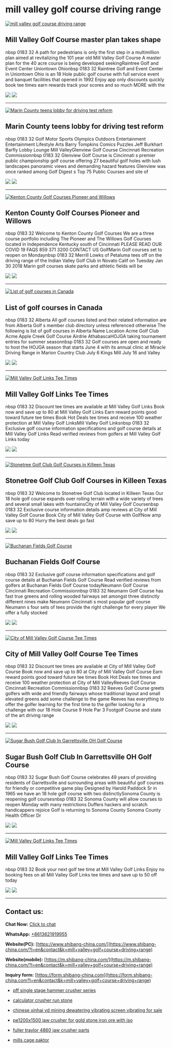 # mill valley golf course driving range

<a href="https://swt.shibang-china.com/?l=en&img&k=mill+valley+golf+course+driving+range" target="_blank">![mill valley golf course driving range](http://static.shibang-china.com/all-800x300/1361.jpg)</a>

## Mill Valley Golf Course master plan takes shape
nbsp 0183 32 A path for pedestrians is only the first step in a multimillion plan aimed at revitalizing the 101 year old Mill Valley Golf Course A master plan for the 40 acre course is being developed seekingRaintree Golf and Event Center Uniontown Ohionbsp 0183 32 Raintree Golf and Event Center in Uniontown Ohio is an 18 Hole public golf course with full service event and banquet facilities that opened in 1992 Enjoy app only discounts quickly book tee times earn rewards track your scores and so much MORE with the


<a href="https://whatsapp.shibangsoft.com/WhatsApp.php" target="_blank" title="WhatsApp">![](http://static.shibang-china.com/icon/whatsapp.png)</a> <a href="https://swt.shibang-china.com/?l=en&icon&k=mill+valley+golf+course+driving+range" target="_blank">![](http://static.shibang-china.com/icon/chat-en.png)</a>

---

<a href="https://swt.shibang-china.com/?l=en&img&k=mill+valley+golf+course+driving+range" target="_blank">![Marin County teens lobby for driving test reform](http://static.shibang-china.com/all-800x300/425.jpg)</a>

## Marin County teens lobby for driving test reform
nbsp 0183 32 Golf Motor Sports Olympics Outdoors Entertainment Entertainment Lifestyle Arts Barry Tompkins Comics Puzzles Jeff Burkhart Barfly Lobby Lounge Mill ValleyGlenview Golf Course Cincinnati Recreation Commissionnbsp 0183 32 Glenview Golf Course is Cincinnati s premier public championship golf course offering 27 beautiful golf holes with lush landscapes panoramic views and demanding hazard features Glenview was once ranked among Golf Digest s Top 75 Public Courses and site of


<a href="https://whatsapp.shibangsoft.com/WhatsApp.php" target="_blank" title="WhatsApp">![](http://static.shibang-china.com/icon/whatsapp.png)</a> <a href="https://swt.shibang-china.com/?l=en&icon&k=mill+valley+golf+course+driving+range" target="_blank">![](http://static.shibang-china.com/icon/chat-en.png)</a>

---

<a href="https://swt.shibang-china.com/?l=en&img&k=mill+valley+golf+course+driving+range" target="_blank">![Kenton County Golf Courses Pioneer and Willows](http://static.shibang-china.com/all-800x300/548.jpg)</a>

## Kenton County Golf Courses Pioneer and Willows
nbsp 0183 32 Welcome to Kenton County Golf Courses We are a three course portfolio including The Pioneer and The Willows Golf Courses located in Independence Kentucky south of Cincinnati PLEASE READ OUR COVID 19 FAQS 859 371 3200 CONTACT US GolfMarin Golf courses set to reopen on Mondaynbsp 0183 32 Merrill Lowks of Petaluma tees off on the driving range of the Indian Valley Golf Club in Novato Calif on Tuesday Jan 30 2018 Marin golf courses skate parks and athletic fields will be


<a href="https://whatsapp.shibangsoft.com/WhatsApp.php" target="_blank" title="WhatsApp">![](http://static.shibang-china.com/icon/whatsapp.png)</a> <a href="https://swt.shibang-china.com/?l=en&icon&k=mill+valley+golf+course+driving+range" target="_blank">![](http://static.shibang-china.com/icon/chat-en.png)</a>

---

<a href="https://swt.shibang-china.com/?l=en&img&k=mill+valley+golf+course+driving+range" target="_blank">![List of golf courses in Canada](http://static.shibang-china.com/all-800x300/1127.jpg)</a>

## List of golf courses in Canada
nbsp 0183 32 Alberta All golf courses listed and their related information are from Alberta Golf s member club directory unless referenced otherwise The following is list of golf courses in Alberta Name Location Acme Golf Club Acme Apple Creek Golf Course Airdrie AthabascaHOJGA taking tournament entries for summer seasonnbsp 0183 32 Golf courses are open and ready to host the HOJGA season that starts June 4 with its annual clinic at Miracle Driving Range in Marion Country Club July 6 Kings Mill July 16 and Valley


<a href="https://whatsapp.shibangsoft.com/WhatsApp.php" target="_blank" title="WhatsApp">![](http://static.shibang-china.com/icon/whatsapp.png)</a> <a href="https://swt.shibang-china.com/?l=en&icon&k=mill+valley+golf+course+driving+range" target="_blank">![](http://static.shibang-china.com/icon/chat-en.png)</a>

---

<a href="https://swt.shibang-china.com/?l=en&img&k=mill+valley+golf+course+driving+range" target="_blank">![Mill Valley Golf Links Tee Times](http://static.shibang-china.com/all-800x300/1005.jpg)</a>

## Mill Valley Golf Links Tee Times
nbsp 0183 32 Discount tee times are available at Mill Valley Golf Links Book now and save up to 80 at Mill Valley Golf Links Earn reward points good toward future tee times Book Hot Deals tee times and receive 100 weather protection at Mill Valley Golf LinksMill Valley Golf Linksnbsp 0183 32 Exclusive golf course information specifications and golf course details at Mill Valley Golf Links Read verified reviews from golfers at Mill Valley Golf Links today


<a href="https://whatsapp.shibangsoft.com/WhatsApp.php" target="_blank" title="WhatsApp">![](http://static.shibang-china.com/icon/whatsapp.png)</a> <a href="https://swt.shibang-china.com/?l=en&icon&k=mill+valley+golf+course+driving+range" target="_blank">![](http://static.shibang-china.com/icon/chat-en.png)</a>

---

<a href="https://swt.shibang-china.com/?l=en&img&k=mill+valley+golf+course+driving+range" target="_blank">![Stonetree Golf Club Golf Courses in Killeen Texas](http://static.shibang-china.com/all-800x300/803.jpg)</a>

## Stonetree Golf Club Golf Courses in Killeen Texas
nbsp 0183 32 Welcome to Stonetree Golf Club located in Killeen Texas Our 18 hole golf course expands over rolling terrain with a wide variety of trees and several small lakes with fountainsCity of Mill Valley Golf Coursenbsp 0183 32 Exclusive course information details amp reviews at City of Mill Valley Golf Course Book City of Mill Valley Golf Course with GolfNow amp save up to 80 Hurry the best deals go fast


<a href="https://whatsapp.shibangsoft.com/WhatsApp.php" target="_blank" title="WhatsApp">![](http://static.shibang-china.com/icon/whatsapp.png)</a> <a href="https://swt.shibang-china.com/?l=en&icon&k=mill+valley+golf+course+driving+range" target="_blank">![](http://static.shibang-china.com/icon/chat-en.png)</a>

---

<a href="https://swt.shibang-china.com/?l=en&img&k=mill+valley+golf+course+driving+range" target="_blank">![Buchanan Fields Golf Course](http://static.shibang-china.com/all-800x300/32.jpg)</a>

## Buchanan Fields Golf Course
nbsp 0183 32 Exclusive golf course information specifications and golf course details at Buchanan Fields Golf Course Read verified reviews from golfers at Buchanan Fields Golf Course todayNeumann Golf Course Cincinnati Recreation Commissionnbsp 0183 32 Neumann Golf Course has fast true greens and rolling wooded fairways set amongst three distinctly different nines make Neumann Cincinnati s most popular golf course Neumann s four sets of tees provide the right challenge for every player We offer a fully stocked


<a href="https://whatsapp.shibangsoft.com/WhatsApp.php" target="_blank" title="WhatsApp">![](http://static.shibang-china.com/icon/whatsapp.png)</a> <a href="https://swt.shibang-china.com/?l=en&icon&k=mill+valley+golf+course+driving+range" target="_blank">![](http://static.shibang-china.com/icon/chat-en.png)</a>

---

<a href="https://swt.shibang-china.com/?l=en&img&k=mill+valley+golf+course+driving+range" target="_blank">![City of Mill Valley Golf Course Tee Times](http://static.shibang-china.com/all-800x300/684.jpg)</a>

## City of Mill Valley Golf Course Tee Times
nbsp 0183 32 Discount tee times are available at City of Mill Valley Golf Course Book now and save up to 80 at City of Mill Valley Golf Course Earn reward points good toward future tee times Book Hot Deals tee times and receive 100 weather protection at City of Mill ValleyReeves Golf Course Cincinnati Recreation Commissionnbsp 0183 32 Reeves Golf Course greets golfers with wide and friendly fairways whose traditional layout and small elevated greens add some challenge to the game Reeves has everything to offer the golfer learning for the first time to the golfer looking for a challenge with our 18 Hole Course 9 Hole Par 3 Footgolf Course and state of the art driving range


<a href="https://whatsapp.shibangsoft.com/WhatsApp.php" target="_blank" title="WhatsApp">![](http://static.shibang-china.com/icon/whatsapp.png)</a> <a href="https://swt.shibang-china.com/?l=en&icon&k=mill+valley+golf+course+driving+range" target="_blank">![](http://static.shibang-china.com/icon/chat-en.png)</a>

---

<a href="https://swt.shibang-china.com/?l=en&img&k=mill+valley+golf+course+driving+range" target="_blank">![Sugar Bush Golf Club In Garrettsville OH Golf Course](http://static.shibang-china.com/all-800x300/1482.jpg)</a>

## Sugar Bush Golf Club In Garrettsville OH Golf Course
nbsp 0183 32 Sugar Bush Golf Course celebrates 49 years of providing residents of Garrettsville and surrounding areas with beautiful golf courses for friendly or competitive game play Designed by Harold Paddock Sr in 1965 we have an 18 hole golf course with two distinctlySonoma County is reopening golf coursesnbsp 0183 32 Sonoma County will allow courses to reopen Monday with many restrictions Duffers hackers and scratch handicappers rejoice Golf is returning to Sonoma County Sonoma County Health Officer Dr


<a href="https://whatsapp.shibangsoft.com/WhatsApp.php" target="_blank" title="WhatsApp">![](http://static.shibang-china.com/icon/whatsapp.png)</a> <a href="https://swt.shibang-china.com/?l=en&icon&k=mill+valley+golf+course+driving+range" target="_blank">![](http://static.shibang-china.com/icon/chat-en.png)</a>

---

<a href="https://swt.shibang-china.com/?l=en&img&k=mill+valley+golf+course+driving+range" target="_blank">![Mill Valley Golf Links Tee Times](http://static.shibang-china.com/all-800x300/1229.jpg)</a>

## Mill Valley Golf Links Tee Times
nbsp 0183 32 Book your next golf tee time at Mill Valley Golf Links Enjoy no booking fees on all Mill Valley Golf Links tee times and save up to 50 off today

<a href="https://whatsapp.shibangsoft.com/WhatsApp.php" target="_blank" title="WhatsApp">![](http://static.shibang-china.com/icon/whatsapp.png)</a> <a href="https://swt.shibang-china.com/?l=en&icon&k=mill+valley+golf+course+driving+range" target="_blank">![](http://static.shibang-china.com/icon/chat-en.png)</a>

---
## Contact us:

**Chat Now:** [Click to chat](https://swt.shibang-china.com?l=en&contact&k=mill+valley+golf+course+driving+range)

**WhatsApp:**  [+8613621919955](https://whatsapp.shibangsoft.com/WhatsApp.php)

**Website(PC):** [https://www.shibang-china.com/](https://www.shibang-china.com/?l=en&contact&k=mill+valley+golf+course+driving+range)

**Website(mobile):** [https://m.shibang-china.com/](https://m.shibang-china.com/?l=en&contact&k=mill+valley+golf+course+driving+range)

**Inquiry form:** [https://form.shibang-china.com](https://form.shibang-china.com?l=en&contact&k=mill+valley+golf+course+driving+range)

* [pff single stage hammer crusher series](../169/pff%20single%20stage%20hammer%20crusher%20series.md)

* [calculator crusher run stone](../170/calculator%20crusher%20run%20stone.md)

* [chinese xinhai vd mining dewatering vibrating screen vibrating for sale](../162/chinese%20xinhai%20vd%20mining%20dewatering%20vibrating%20screen%20vibrating%20for%20sale.md)

* [pe1200x1500 jaw crusher for gold stone iron ore with iso](../163/pe1200x1500%20jaw%20crusher%20for%20gold%20stone%20iron%20ore%20with%20iso.md)

* [fuller traylor 4860 jaw crusher parts](../170/fuller%20traylor%204860%20jaw%20crusher%20parts.md)

* [mills cage paktor](../164/mills%20cage%20paktor.md)